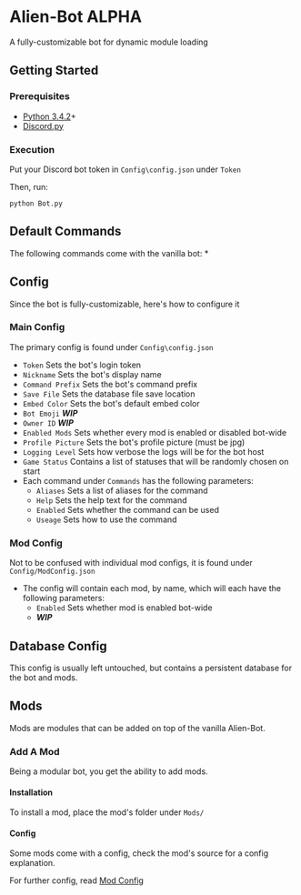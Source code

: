 # Alien-Bot ALPHA
A fully-customizable bot for dynamic module loading
## Getting Started
### Prerequisites
* [Python 3.4.2](https://www.python.org/downloads/release/python-342/)+
* [Discord.py](https://github.com/Rapptz/discord.py)
### Execution
Put your Discord bot token in `Config\config.json` under `Token`

Then, run:
```
python Bot.py
```
## Default Commands
The following commands come with the vanilla bot:
*
## Config
Since the bot is fully-customizable, here's how to configure it
### Main Config
The primary config is found under `Config\config.json`

* `Token` Sets the bot's login token
* `Nickname` Sets the bot's display name
* `Command Prefix` Sets the bot's command prefix
* `Save File` Sets the database file save location
* `Embed Color` Sets the bot's default embed color
* `Bot Emoji` ***WIP***
* `Owner ID` ***WIP***
* `Enabled Mods` Sets whether every mod is enabled or disabled bot-wide
* `Profile Picture` Sets the bot's profile picture (must be jpg)
* `Logging Level` Sets how verbose the logs will be for the bot host
* `Game Status` Contains a list of statuses that will be randomly chosen on start
* Each command under `Commands` has the following parameters: 
    * `Aliases` Sets a list of aliases for the command
    * `Help` Sets the help text for the command
    * `Enabled` Sets whether the command can be used
    * `Useage` Sets how to use the command
### Mod Config
Not to be confused with individual mod configs, it is found under `Config/ModConfig.json`

* The config will contain each mod, by name, which will each have the following parameters:
    * `Enabled` Sets whether mod is enabled bot-wide
    * ***WIP***
## Database Config
This config is usually left untouched, but contains a persistent database for the bot and mods.
## Mods
Mods are modules that can be added on top of the vanilla Alien-Bot.
### Add A Mod
Being a modular bot, you get the ability to add mods.
#### Installation
To install a mod, place the mod's folder under `Mods/`
#### Config
Some mods come with a config, check the mod's source for a config explanation.

For further config, read [Mod Config](https://github.com/neptunesblade/Alien-Bot#mod-config)

